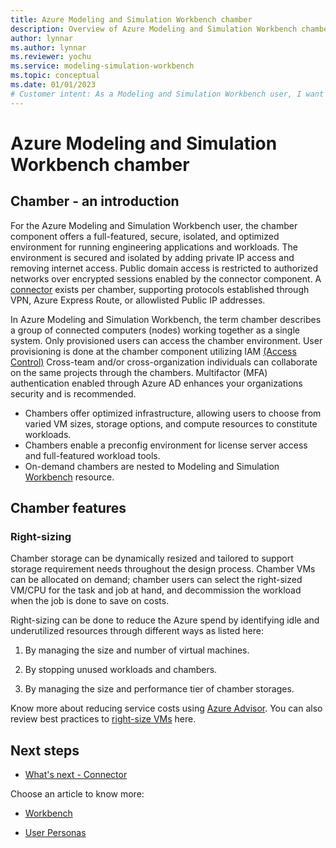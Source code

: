 ```yaml
---
title: Azure Modeling and Simulation Workbench chamber
description: Overview of Azure Modeling and Simulation Workbench chamber component.
author: lynnar
ms.author: lynnar
ms.reviewer: yochu
ms.service: modeling-simulation-workbench
ms.topic: conceptual
ms.date: 01/01/2023
# Customer intent: As a Modeling and Simulation Workbench user, I want to understand the chamber component.
---
```


# Azure Modeling and Simulation Workbench chamber

## Chamber - an introduction

For the Azure Modeling and Simulation Workbench user, the chamber component offers a full-featured, secure, isolated, and optimized environment for running engineering applications and workloads. The environment is secured and isolated by adding private IP access and removing internet access. Public domain access is restricted to authorized networks over encrypted sessions enabled by the connector component. A [connector](./concept-connector.md) exists per chamber, supporting protocols established through VPN, Azure Express Route, or allowlisted Public IP addresses.

In Azure Modeling and Simulation Workbench, the term chamber describes a group of connected computers (nodes) working together as a single system. Only provisioned users can access the chamber environment. User provisioning is done at the chamber component utilizing IAM [(Access Control)](/azure/role-based-access-control/role-assignments-portal) Cross-team and/or cross-organization individuals can collaborate on the same projects through the chambers. Multifactor (MFA) authentication enabled through Azure AD enhances your organizations security and is recommended.

- Chambers offer optimized infrastructure, allowing users to choose from varied VM sizes, storage options, and compute resources to constitute workloads.
- Chambers enable a preconfig environment for license server access and full-featured workload tools.
- On-demand chambers are nested to Modeling and Simulation [Workbench](./concept-workbench.md) resource.

## Chamber features

### Right-sizing

Chamber storage can be dynamically resized and tailored to support storage requirement needs throughout the design process. Chamber VMs can be allocated on demand; chamber users can select the right-sized VM/CPU for the task and job at hand, and decommission the workload when the job is done to save on costs.

Right-sizing can be done to reduce the Azure spend by identifying idle and underutilized resources through different ways as listed here:

1. By managing the size and number of virtual machines.

1. By stopping unused workloads and chambers.

1. By managing the size and performance tier of chamber storages.

Know more about reducing service costs using [Azure Advisor](/azure/advisor/advisor-cost-recommendations#optimize-spend-for-mariadb-mysql-and-postgresql-servers-by-right-sizing). You can also review best practices to [right-size VMs](/azure/cloud-adoption-framework/migrate/azure-best-practices/migrate-best-practices-costs#best-practice-right-size-vms) here.

## Next steps

- [What's next - Connector](./concept-connector.md)

Choose an article to know more:

- [Workbench](./concept-workbench.md)

- [User Personas](./concept-user-personas.md)

